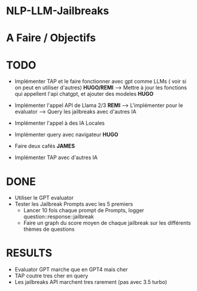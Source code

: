 ﻿# NLP-LLM-Jailbreaks

# A Faire / Objectifs

# TODO
- Implémenter TAP et le faire fonctionner avec gpt comme LLMs ( voir si on peut en utiliser d'autres) **HUGO/REMI**
    --> Mettre à jour les fonctions qui appellent l'api chatgpt, et ajouter des modeles **HUGO**

- Implémenter l'appel API de Llama 2/3 **REMI**
    --> L'implémenter pour le evaluator
    --> Query les jailbreaks avec d'autres IA

- Implémenter l'appel à des IA Locales

- Implémenter query avec navigateur **HUGO**

- Faire deux cafés **JAMES**

- Implémenter TAP avec d'autres IA

# DONE
- Utiliser le GPT evaluator
- Tester les Jailbreak Prompts avec les 5 premiers 
    - Lancer 10 fois chaque prompt de Prompts, logger question::response::jailbreak
    - Faire un graph du score moyen de chaque jailbreak sur les différents thèmes de questions

# RESULTS
- Evaluator GPT marche que en GPT4 mais cher
- TAP coutre tres cher en query
- Les jailbreaks API marchent tres rarement (pas avec 3.5 turbo)
